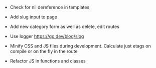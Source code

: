 * Check for nil dereference in templates
* Add slug input to page
* Add new category form as well as delete, edit routes

* Use logger
  https://go.dev/blog/slog

* Minify CSS and JS files during development.
  Calculate just etags on compile or on the fly in the route

* Refactor JS in functions and classes
